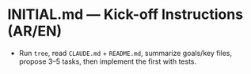 # INITIAL.md — Kick-off Instructions (AR/EN)

- Run `tree`, read `CLAUDE.md` + `README.md`, summarize goals/key files, propose 3–5 tasks, then implement the first with tests.
